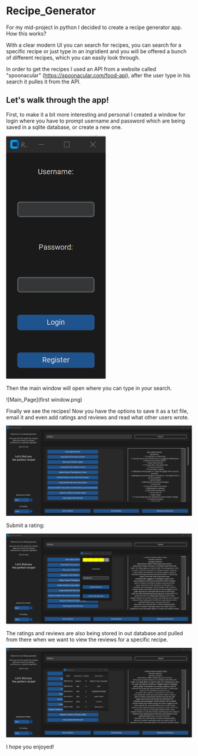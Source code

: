 # Recipe_Generator

For my mid-project in python I decided to create a recipe generator app. How this works?

With a clear modern UI you can search for recipes, you can search for a specific recipe or just type in an ingridient and you will be offered a bunch of different recipes, which you can easily look through.

In order to get the recipes I used an API from a website called "spoonacular" (https://spoonacular.com/food-api), after the user type in his search it pulles it from the API.

## Let's walk through the app!

First, to make it a bit more interesting and personal I created a window for login where you have to prompt username and password which are being saved in a sqlite database, or create a new one.

![Login_Page](usernamewindow.png)


Then the main window will open where you can type in your search.

![Main_Page](first window.png)

Finally we see the recipes! Now you have the options to save it as a txt file, email it and even add ratings and reviews and read what other users wrote.

![Recipe_Page](recipes.png)


Submit a rating:

![Rating_Page](ratings.png)

The ratings and reviews are also being stored in out database and pulled from there when we want to view the reviews for a specific recipe.

![Review_Page](reviews.png)


I hope you enjoyed!




